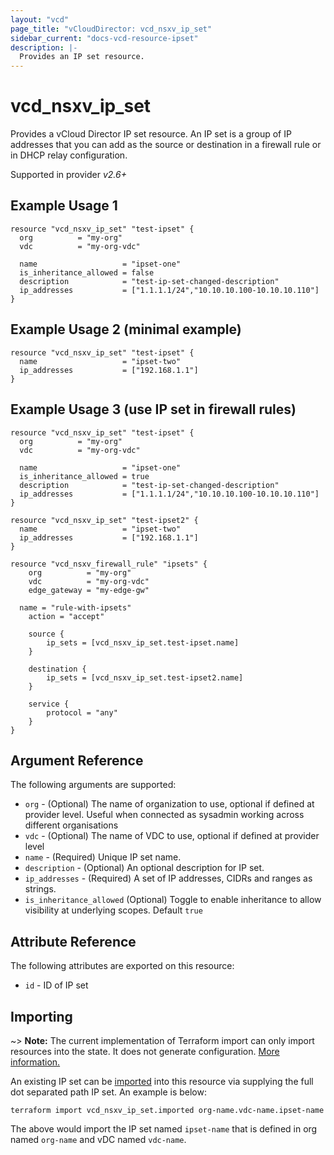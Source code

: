 ```yaml
---
layout: "vcd"
page_title: "vCloudDirector: vcd_nsxv_ip_set"
sidebar_current: "docs-vcd-resource-ipset"
description: |-
  Provides an IP set resource.
---
```


# vcd\_nsxv\_ip\_set

Provides a vCloud Director IP set resource. An IP set is a group of IP addresses that you can add as
  the source or destination in a firewall rule or in DHCP relay configuration.


Supported in provider *v2.6+*

## Example Usage 1

```hcl
resource "vcd_nsxv_ip_set" "test-ipset" {
  org          = "my-org"
  vdc          = "my-org-vdc"

  name                   = "ipset-one"
  is_inheritance_allowed = false
  description            = "test-ip-set-changed-description"
  ip_addresses           = ["1.1.1.1/24","10.10.10.100-10.10.10.110"]
}
```

## Example Usage 2 (minimal example)

```hcl
resource "vcd_nsxv_ip_set" "test-ipset" {
  name                   = "ipset-two"
  ip_addresses           = ["192.168.1.1"]
}
```

## Example Usage 3 (use IP set in firewall rules)

```hcl
resource "vcd_nsxv_ip_set" "test-ipset" {
  org          = "my-org"
  vdc          = "my-org-vdc"

  name                   = "ipset-one"
  is_inheritance_allowed = true
  description            = "test-ip-set-changed-description"
  ip_addresses           = ["1.1.1.1/24","10.10.10.100-10.10.10.110"]
}

resource "vcd_nsxv_ip_set" "test-ipset2" {
  name                   = "ipset-two"
  ip_addresses           = ["192.168.1.1"]
}

resource "vcd_nsxv_firewall_rule" "ipsets" {
	org          = "my-org"
	vdc          = "my-org-vdc"
	edge_gateway = "my-edge-gw"
	
  name = "rule-with-ipsets"
	action = "accept"

	source {
		ip_sets = [vcd_nsxv_ip_set.test-ipset.name]
	}
  
	destination {
		ip_sets = [vcd_nsxv_ip_set.test-ipset2.name]
	}

	service {
		protocol = "any"
	}
}
```

## Argument Reference

The following arguments are supported:

* `org` - (Optional) The name of organization to use, optional if defined at provider level. Useful when connected as sysadmin working across different organisations
* `vdc` - (Optional) The name of VDC to use, optional if defined at provider level
* `name` - (Required) Unique IP set name.
* `description` - (Optional) An optional description for IP set.
* `ip_addresses` - (Required) A set of IP addresses, CIDRs and ranges as strings.
* `is_inheritance_allowed` (Optional) Toggle to enable inheritance to allow visibility at underlying scopes. Default `true`

## Attribute Reference

The following attributes are exported on this resource:

* `id` - ID of IP set

## Importing

~> **Note:** The current implementation of Terraform import can only import resources into the state.
It does not generate configuration. [More information.](https://www.terraform.io/docs/import/)

An existing IP set can be [imported][docs-import] into this resource via supplying the full dot
separated path IP set. An example is below:

[docs-import]: https://www.terraform.io/docs/import/

```
terraform import vcd_nsxv_ip_set.imported org-name.vdc-name.ipset-name
```

The above would import the IP set named `ipset-name` that is defined in org named `org-name` and vDC
named `vdc-name`.
